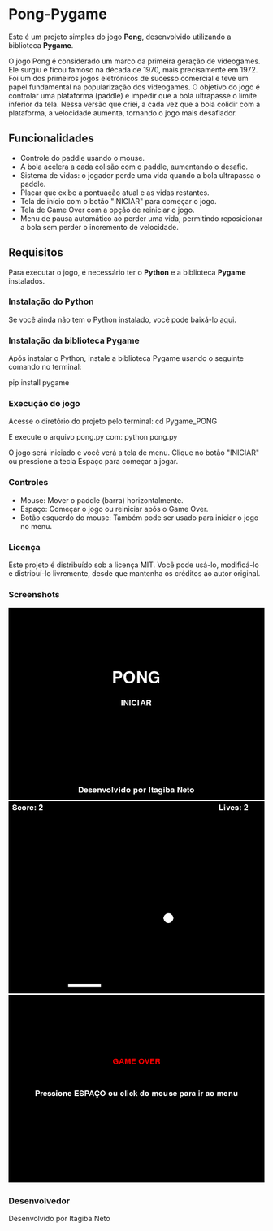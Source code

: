 # Pong-Pygame

Este é um projeto simples do jogo **Pong**, desenvolvido utilizando a biblioteca **Pygame**. 

O jogo Pong é considerado um marco da primeira geração de videogames. Ele surgiu e ficou famoso na década de 1970, mais precisamente em 1972.
Foi um dos primeiros jogos eletrônicos de sucesso comercial e teve um papel fundamental na popularização dos videogames.
O objetivo do jogo é controlar uma plataforma (paddle) e impedir que a bola ultrapasse o limite inferior da tela. 
Nessa versão que criei, a cada vez que a bola colidir com a plataforma, a velocidade aumenta, tornando o jogo mais desafiador.

## Funcionalidades

- Controle do paddle usando o mouse.
- A bola acelera a cada colisão com o paddle, aumentando o desafio.
- Sistema de vidas: o jogador perde uma vida quando a bola ultrapassa o paddle.
- Placar que exibe a pontuação atual e as vidas restantes.
- Tela de início com o botão "INICIAR" para começar o jogo.
- Tela de Game Over com a opção de reiniciar o jogo.
- Menu de pausa automático ao perder uma vida, permitindo reposicionar a bola sem perder o incremento de velocidade.

## Requisitos

Para executar o jogo, é necessário ter o **Python** e a biblioteca **Pygame** instalados.

### Instalação do Python

Se você ainda não tem o Python instalado, você pode baixá-lo [aqui](https://www.python.org/downloads/).

### Instalação da biblioteca Pygame

Após instalar o Python, instale a biblioteca Pygame usando o seguinte comando no terminal:

pip install pygame

### Execução do jogo

Acesse o diretório do projeto pelo terminal: cd Pygame_PONG

E execute o arquivo pong.py com: python pong.py

O jogo será iniciado e você verá a tela de menu. Clique no botão "INICIAR" ou pressione a tecla Espaço para começar a jogar.

### Controles

- Mouse: Mover o paddle (barra) horizontalmente.
- Espaço: Começar o jogo ou reiniciar após o Game Over.
- Botão esquerdo do mouse: Também pode ser usado para iniciar o jogo no menu.

### Licença
Este projeto é distribuído sob a licença MIT. Você pode usá-lo, modificá-lo e distribuí-lo livremente, desde que mantenha os créditos ao autor original.


### Screenshots

![Tela Inicial](./imagens/menu.png)
![Jogo](./imagens/pong.png)
![Game Over](./imagens/game-over.png)

### Desenvolvedor
Desenvolvido por Itagiba Neto